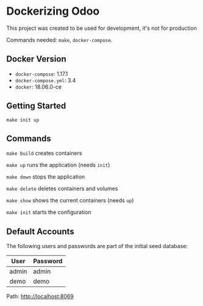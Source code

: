 # Dockerizing Odoo

This project was created to be used for development, it's not for production

Commands needed: `make`, `docker-compose`.

## Docker Version

- `docker-compose`: 1.17.1
- `docker-compose.yml`: 3.4
- `docker`: 18.06.0-ce

## Getting Started

```
make init up
```

## Commands

`make build` creates containers

`make up` runs the application (needs `init`)

`make down` stops the application

`make delete` deletes containers and volumes

`make show` shows the current containers (needs `up`)

`make init` starts the configuration


## Default Accounts
The following users and passwords are part of the initial seed database:

|User|Password|
|-|-|
|admin|admin|
|demo|demo|

Path: [http://localhost:8069](http://localhost:8069)
